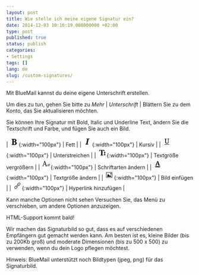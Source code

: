 ```yaml
---
layout: post
title: Wie stelle ich meine eigene Signatur ein?
date: 2014-12-03 10:16:19.000000000 +02:00
type: post
published: true
status: publish
categories:
- Settings
tags: []
lang: de
slug: /custom-signatures/
---
```


Mit BlueMail kannst du deine eigene Unterschrift erstellen.

Um dies zu tun, gehen Sie bitte zu *Mehr* \| *Unterschrift* \| Blättern Sie zu dem Konto, das Sie aktualisieren möchten.

Sie können Ihre Signatur mit Bold, Italic und Underline Text, ändern Sie die Textschrift und Farbe, und fügen Sie auch ein Bild.

| ![Bold](/assets/Bold.png){:width="100px"} | Fett |
| ![Kursiv](/assets/Italics.png){:width="100px"} | Kursiv |
| ![Unterstrich](/assets/Underline.png){:width="100px"} | Unterstreichen |
| ![Text vergrößern](/assets/Text_Size.png){:width="100px"} | Textgröße vergrößern |
| ![Typeset](/assets/Typeset.png){:width="100px"} | Schriftarten ändern |
| ![Textfarbe](/assets/Text_Color.png){:width="100px"} | Textgröße ändern |
| ![Bild hinzufügen](/assets/Add_Image.png){:width="100px"} | Bild einfügen |
| ![Hyperlink hinzufügen](/assets/Insert_link.png){:width="100px"} | Hyperlink hinzufügen |

Kann manche Optionen nicht sehen Versuchen Sie, das Menü zu verschieben, um andere Optionen anzuzeigen.

HTML-Support kommt bald!

Wir machen das Signaturbild so gut, dass es auf verschiedenen Empfängern gut gemacht werden kann. Am besten ist es, kleine Bilder (bis zu 200Kb groß) und moderate Dimensionen (bis zu 500 x 500) zu verwenden, wenn du dein Logo pflegen möchtest.

Hinweis: BlueMail unterstützt noch Bildtypen (jpeg, png) für das Signaturbild.
